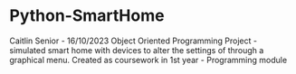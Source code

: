 # Python-SmartHome
Caitlin Senior - 16/10/2023
Object Oriented Programming Project - simulated smart home with devices to alter the settings of through a graphical menu.
Created as coursework in 1st year - Programming module
